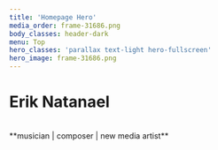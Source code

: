 ```yaml
---
title: 'Homepage Hero'
media_order: frame-31686.png
body_classes: header-dark
menu: Top
hero_classes: 'parallax text-light hero-fullscreen'
hero_image: frame-31686.png
---
```


# Erik Natanael  
<br/>
**musician | composer | new media artist** 




